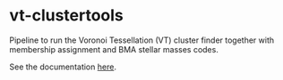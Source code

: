 # vt-clustertools 

Pipeline to run the Voronoi Tessellation (VT) cluster finder together with membership assignment and BMA stellar 
masses codes.  

See the documentation [here](https://github.com/SSantosLab/vt-clustertools/wiki).

